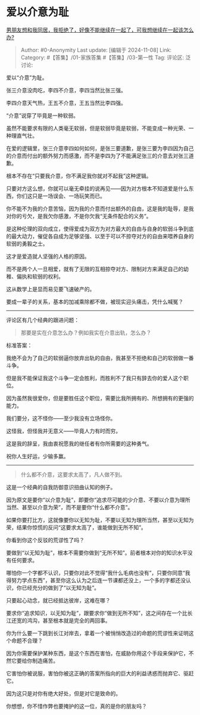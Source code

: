 # 爱以介意为耻
[男朋友想和我同居，我拒绝了，好像不能继续在一起了，可我想继续在一起该怎么办?](https://www.zhihu.com/question/468721157/answer/25597165075)

> Author: #0-Anonymity
> Last update: [编辑于 2024-11-08]
> Link:
> Category: #【答集】/01-家族答集 #【答集】/03-第一性 
> Tag: 
> 评论区:
> 泛讨论:

爱以“介意”为耻。

张三介意没肉吃，李四不介意，李四当然比张三强。

李四介意天气热，王五不介意，王五当然比李四强。

“介意”说穿了毕竟是一种软弱。

虽然不能要求有限的人类毫无软弱，但是软弱毕竟是软弱，不能变成一种光荣、一种理直气壮。

在爱的逻辑里，张三介意李四如何如何，是张三要道歉，是张三要为李四因为自己的介意而付出的额外努力而感激，而不是李四为了不能满足张三的介意去对张三道歉。

根本不存在“只要我介意，你不满足我你就对不起我”这种逻辑。

只要对方这么想，你就可以毫无牵挂的说再见——因为对方根本不知道爱是什么东西，你们这只是一场误会、一场玩笑而已。

你不能不为我的介意苦恼，因为我的介意而付出额外的自由，这是我的耻辱，是我对你的亏欠，是我欠你感激，不是你欠我“无条件配合的义务”。

是这种伦理的双向成立，使得爱成为双方为对方最大的自由与自身的软弱斗争到底的最大动力，催促各自成为足够坚强、以至于可以不掠夺对方的自由来喂养自身的软弱的勇毅之士。

这才是爱造就人坚强的人格的原因。

而不是两个人一旦相爱，就有了无限的互相掠夺对方、限制对方来满足自己的幼稚、偏执和软弱的权利。

这从数学上是显而易见要飞速破产的。

要成一辈子的关系，基本的加减乘除都不做，被现实迎头痛击，凭什么喊冤？

--------------------

评论区有几个经典的跟进问题：

> 那要是实在介意怎么办？例如我实在介意出轨，怎么办？

标准答案：

我绝不会为了自己的软弱逼你放弃出轨的自由，我甚至不拒绝和自己的软弱做一番斗争。

但是我不能保证我这个斗争一定会胜利，而胜利不了我只有辞去你的爱人这个职位。

因为虽然我很爱你，但是要胜任这个职位，需要比我所拥有的、所想拥有的更强的能力。

我们要分，这不怪你——至少我没有立场怪你。

这怪我，但怪我并无意义——毕竟人力有时而穷。

这是我的辞呈，我由衷祝愿我的继任者有你所需要的这种勇气。

祝你人生好运，少输多赢。

--------------------

> 什么都不介意，这要求太高了，凡人做不到。

这是一个经典的自我防御意识扭曲认知的例子。

因为原文是要你“以介意为耻”，即要你“追求尽可能的少介意、不要以介意为理所当然、甚至以介意为荣”，而不是要你“什么都不介意”。

如果你要打比方，这就像要你以无知为耻，不要以无知为理所当然，甚至以无知为荣，结果你惊慌的反问“这要求太高了，谁能做到无所不知”。

你看到你这个反驳的荒谬性了吗？

要做到“以无知为耻”，根本不需要你做到“无所不知”。前者根本对你的知识水平没有任何要求。

哪怕你一个字都不认识，只要你对此不觉得“我什么毛病也没有”，只要你同意“我得努力学点东西”，甚至你这么认为之后连一节课都还没上，一个多的字都还没认识，你已经充分的做到了“以无知为耻”。

只要起心动念，就已经抵达彼岸，这难在哪？

要求你“追求知识，以无知为耻”，跟要求你“做到无所不知”，这之间存在一个比长江还宽的鸿沟，甚至根本就是完全的两回事。

你为什么要一下跳到长江对岸去，拿着一个被悄悄改造过的命题的荒谬性来证明这个命题不合理？

因为你需要保护某种东西，是这个东西在害怕，在威胁你用这个手段来保护它，不然它要给你制造痛苦。

它害怕你被说服，害怕你被这正确的答案所指向的巨大的利益诱惑而抛弃它、驱赶它。

因为这只是对你有绝大好处，但是对它是致命的。

你想想，你不惜作弊也要掩护的这一位，真的是你的朋友吗？